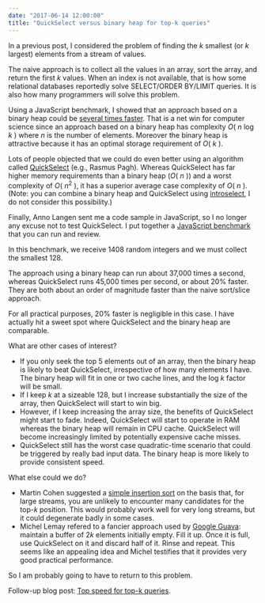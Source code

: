 ```yaml
---
date: "2017-06-14 12:00:00"
title: "QuickSelect versus binary heap for top-k queries"
---
```




In a previous post, I considered the problem of finding the _k_ smallest (or _k_ largest) elements from a stream of values.

The naive approach is to collect all the values in an array, sort the array, and return the first _k_ values. When an index is not available, that is how some relational databases reportedly solve SELECT/ORDER BY/LIMIT queries. It is also how many programmers will solve this problem.

Using a JavaScript benchmark, I showed that an approach based on a binary heap could be [several times faster](/lemire/blog/2017/06/06/quickly-returning-the-top-k-elements-computer-science-vs-the-real-world/). That is a net win for computer science since an approach based on a binary heap has complexity <em>O</em>( _n_ log _k_ ) where _n_ is the number of elements. Moreover the binary heap is attractive because it has an optimal storage requirement of <em>O</em>( _k_ ).

Lots of people objected that we could do even better using an algorithm called [QuickSelect](https://en.wikipedia.org/wiki/Quickselect) (e.g., Rasmus Pagh). Whereas QuickSelect has far higher memory requirements than a binary heap (<em>O</em>( _n_ )) and a worst complexity of <em>O</em>( <em>n</em><sup>2</sup> ), it has a superior average case complexity of <em>O</em>( _n_ ). (Note: you can combine a binary heap and QuickSelect using [introselect](https://en.wikipedia.org/wiki/Introselect), I do not consider this possibility.)

Finally, Anno Langen sent me a code sample in JavaScript, so I no longer any excuse not to test QuickSelect. I put together a [JavaScript benchmark](https://github.com/lemire/QuickSelect.js/tree/master/benchmark) that you can run and review.

In this benchmark, we receive 1408 random integers and we must collect the smallest 128.

The approach using a binary heap can run about 37,000 times a second, whereas QuickSelect runs 45,000 times per second, or about 20% faster. They are both about an order of magnitude faster than the naive sort/slice approach.

For all practical purposes, 20% faster is negligible in this case. I have actually hit a sweet spot where QuickSelect and the binary heap are comparable.

What are other cases of interest?

- If you only seek the top 5 elements out of an array, then the binary heap is likely to beat QuickSelect, irrespective of how many elements I have. The binary heap will fit in one or two cache lines, and the log _k_ factor will be small. 
- If I keep _k_ at a sizeable 128, but I increase substantially the size of the array, then QuickSelect will start to win big.
- However, if I keep increasing the array size, the benefits of QuickSelect might start to fade. Indeed, QuickSelect will start to operate in RAM whereas the binary heap will remain in CPU cache. QuickSelect will become increasingly limited by potentially expensive cache misses.
- QuickSelect still has the worst case quadratic-time scenario that could be triggered by really bad input data. The binary heap is more likely to provide consistent speed.


What else could we do?

- Martin Cohen suggested a [simple insertion sort](/lemire/blog/2017/06/06/quickly-returning-the-top-k-elements-computer-science-vs-the-real-world/#comment-281015) on the basis that, for large streams, you are unlikely to encounter many candidates for the top-<em>k</em> position. This would probably work well for very long streams, but it could degenerate badly in some cases.
- Michel Lemay refered to a fancier approach used by [Google Guava](https://plus.google.com/+googleguava/posts/QMD74vZ5dxc): maintain a buffer of 2<em>k</em> elements initially empty. Fill it up. Once it is full, use QuickSelect on it and discard half of it. Rinse and repeat. This seems like an appealing idea and Michel testifies that it provides very good practical performance.


So I am probably going to have to return to this problem.

Follow-up blog post: [Top speed for top-k queries](/lemire/blog/2017/06/21/top-speed-for-top-k-queries/).

